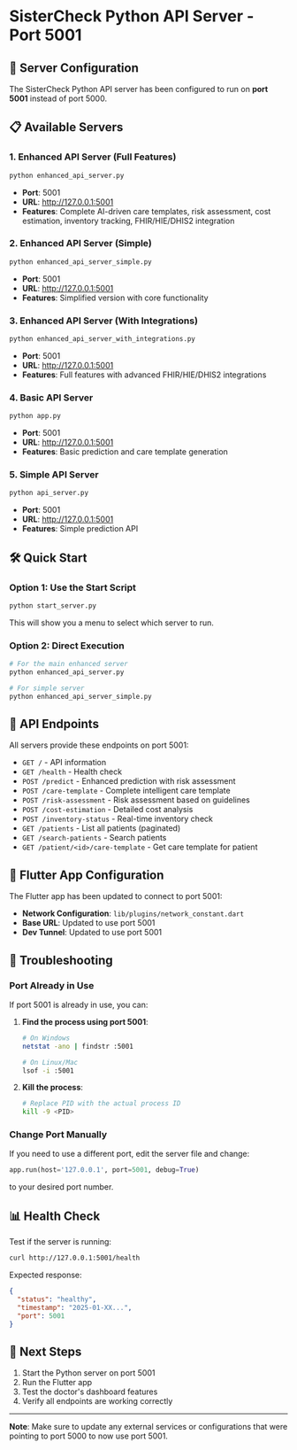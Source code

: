 # SisterCheck Python API Server - Port 5001

## 🚀 Server Configuration

The SisterCheck Python API server has been configured to run on **port 5001** instead of port 5000.

## 📋 Available Servers

### 1. Enhanced API Server (Full Features)
```bash
python enhanced_api_server.py
```
- **Port**: 5001
- **URL**: http://127.0.0.1:5001
- **Features**: Complete AI-driven care templates, risk assessment, cost estimation, inventory tracking, FHIR/HIE/DHIS2 integration

### 2. Enhanced API Server (Simple)
```bash
python enhanced_api_server_simple.py
```
- **Port**: 5001
- **URL**: http://127.0.0.1:5001
- **Features**: Simplified version with core functionality

### 3. Enhanced API Server (With Integrations)
```bash
python enhanced_api_server_with_integrations.py
```
- **Port**: 5001
- **URL**: http://127.0.0.1:5001
- **Features**: Full features with advanced FHIR/HIE/DHIS2 integrations

### 4. Basic API Server
```bash
python app.py
```
- **Port**: 5001
- **URL**: http://127.0.0.1:5001
- **Features**: Basic prediction and care template generation

### 5. Simple API Server
```bash
python api_server.py
```
- **Port**: 5001
- **URL**: http://127.0.0.1:5001
- **Features**: Simple prediction API

## 🛠️ Quick Start

### Option 1: Use the Start Script
```bash
python start_server.py
```
This will show you a menu to select which server to run.

### Option 2: Direct Execution
```bash
# For the main enhanced server
python enhanced_api_server.py

# For simple server
python enhanced_api_server_simple.py
```

## 🔗 API Endpoints

All servers provide these endpoints on port 5001:

- `GET /` - API information
- `GET /health` - Health check
- `POST /predict` - Enhanced prediction with risk assessment
- `POST /care-template` - Complete intelligent care template
- `POST /risk-assessment` - Risk assessment based on guidelines
- `POST /cost-estimation` - Detailed cost analysis
- `POST /inventory-status` - Real-time inventory check
- `GET /patients` - List all patients (paginated)
- `GET /search-patients` - Search patients
- `GET /patient/<id>/care-template` - Get care template for patient

## 📱 Flutter App Configuration

The Flutter app has been updated to connect to port 5001:

- **Network Configuration**: `lib/plugins/network_constant.dart`
- **Base URL**: Updated to use port 5001
- **Dev Tunnel**: Updated to use port 5001

## 🔧 Troubleshooting

### Port Already in Use
If port 5001 is already in use, you can:

1. **Find the process using port 5001**:
   ```bash
   # On Windows
   netstat -ano | findstr :5001
   
   # On Linux/Mac
   lsof -i :5001
   ```

2. **Kill the process**:
   ```bash
   # Replace PID with the actual process ID
   kill -9 <PID>
   ```

### Change Port Manually
If you need to use a different port, edit the server file and change:
```python
app.run(host='127.0.0.1', port=5001, debug=True)
```
to your desired port number.

## 📊 Health Check

Test if the server is running:
```bash
curl http://127.0.0.1:5001/health
```

Expected response:
```json
{
  "status": "healthy",
  "timestamp": "2025-01-XX...",
  "port": 5001
}
```

## 🎯 Next Steps

1. Start the Python server on port 5001
2. Run the Flutter app
3. Test the doctor's dashboard features
4. Verify all endpoints are working correctly

---

**Note**: Make sure to update any external services or configurations that were pointing to port 5000 to now use port 5001. 